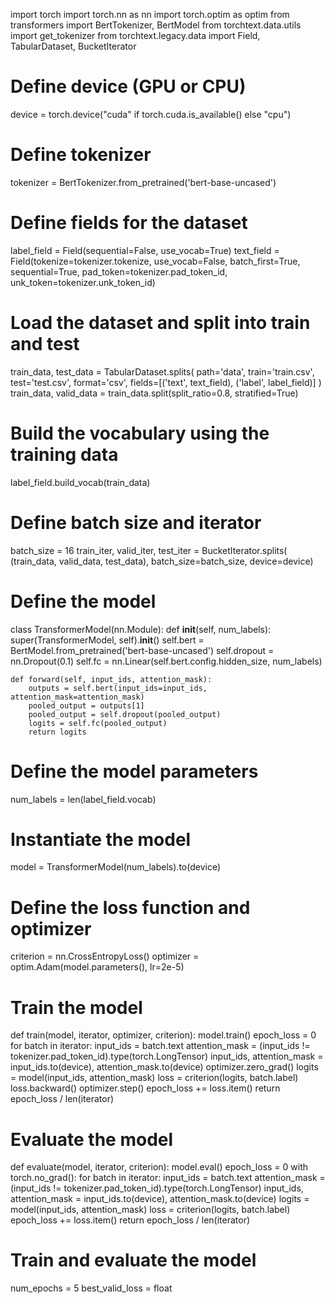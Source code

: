 import torch
import torch.nn as nn
import torch.optim as optim
from transformers import BertTokenizer, BertModel
from torchtext.data.utils import get_tokenizer
from torchtext.legacy.data import Field, TabularDataset, BucketIterator

# Define device (GPU or CPU)
device = torch.device("cuda" if torch.cuda.is_available() else "cpu")

# Define tokenizer
tokenizer = BertTokenizer.from_pretrained('bert-base-uncased')

# Define fields for the dataset
label_field = Field(sequential=False, use_vocab=True)
text_field = Field(tokenize=tokenizer.tokenize, use_vocab=False, batch_first=True, 
                   sequential=True, pad_token=tokenizer.pad_token_id, unk_token=tokenizer.unk_token_id)

# Load the dataset and split into train and test
train_data, test_data = TabularDataset.splits(
    path='data',
    train='train.csv',
    test='test.csv',
    format='csv',
    fields=[('text', text_field), ('label', label_field)]
)
train_data, valid_data = train_data.split(split_ratio=0.8, stratified=True)

# Build the vocabulary using the training data
label_field.build_vocab(train_data)

# Define batch size and iterator
batch_size = 16
train_iter, valid_iter, test_iter = BucketIterator.splits(
    (train_data, valid_data, test_data), batch_size=batch_size, device=device)

# Define the model
class TransformerModel(nn.Module):
    def __init__(self, num_labels):
        super(TransformerModel, self).__init__()
        self.bert = BertModel.from_pretrained('bert-base-uncased')
        self.dropout = nn.Dropout(0.1)
        self.fc = nn.Linear(self.bert.config.hidden_size, num_labels)

    def forward(self, input_ids, attention_mask):
        outputs = self.bert(input_ids=input_ids, attention_mask=attention_mask)
        pooled_output = outputs[1]
        pooled_output = self.dropout(pooled_output)
        logits = self.fc(pooled_output)
        return logits

# Define the model parameters
num_labels = len(label_field.vocab)

# Instantiate the model
model = TransformerModel(num_labels).to(device)

# Define the loss function and optimizer
criterion = nn.CrossEntropyLoss()
optimizer = optim.Adam(model.parameters(), lr=2e-5)

# Train the model
def train(model, iterator, optimizer, criterion):
    model.train()
    epoch_loss = 0
    for batch in iterator:
        input_ids = batch.text
        attention_mask = (input_ids != tokenizer.pad_token_id).type(torch.LongTensor)
        input_ids, attention_mask = input_ids.to(device), attention_mask.to(device)
        optimizer.zero_grad()
        logits = model(input_ids, attention_mask)
        loss = criterion(logits, batch.label)
        loss.backward()
        optimizer.step()
        epoch_loss += loss.item()
    return epoch_loss / len(iterator)

# Evaluate the model
def evaluate(model, iterator, criterion):
    model.eval()
    epoch_loss = 0
    with torch.no_grad():
        for batch in iterator:
            input_ids = batch.text
            attention_mask = (input_ids != tokenizer.pad_token_id).type(torch.LongTensor)
            input_ids, attention_mask = input_ids.to(device), attention_mask.to(device)
            logits = model(input_ids, attention_mask)
            loss = criterion(logits, batch.label)
            epoch_loss += loss.item()
    return epoch_loss / len(iterator)

# Train and evaluate the model
num_epochs = 5
best_valid_loss = float
